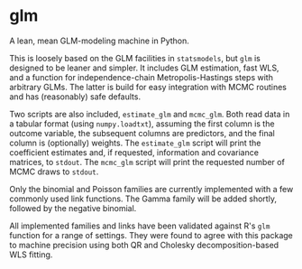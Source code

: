glm
===

A lean, mean GLM-modeling machine in Python.

This is loosely based on the GLM facilities in `statsmodels`, but `glm` is
designed to be leaner and simpler. It includes GLM estimation, fast WLS, and a
function for independence-chain Metropolis-Hastings steps with arbitrary GLMs.
The latter is build for easy integration with MCMC routines and has (reasonably)
safe defaults.

Two scripts are also included, `estimate_glm` and `mcmc_glm`. Both read data in
a tabular format (using `numpy.loadtxt`), assuming the first column is the
outcome variable, the subsequent columns are predictors, and the final column is
(optionally) weights. The `estimate_glm` script will print the coefficient
estimates and, if requested, information and covariance matrices, to `stdout`.
The `mcmc_glm` script will print the requested number of MCMC draws to `stdout`.

Only the binomial and Poisson families are currently implemented with a few
commonly used link functions. The Gamma family will be added shortly, followed
by the negative binomial.

All implemented families and links have been validated against R's `glm`
function for a range of settings. They were found to agree with this package to
machine precision using both QR and Cholesky decomposition-based WLS fitting.

